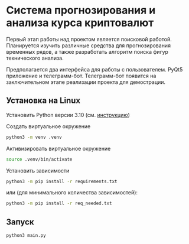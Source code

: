 # Система прогнозирования и анализа курса криптовалют

Первый этап работы над проектом является поисковой работой.
Планируется изучить различные средства для прогнозирования временных рядов,
а также разработать алгоритм поиска фигур технического анализа.

Предполагается два интерфейса для работы с пользователем. PyQt5 приложение и телеграмм-бот.
Телеграмм-бот появится на заключительном этапе реализации проекта для демострации.

## Установка на Linux

Установить Python версии 3.10 (см. [инструкцию](https://cloudbytes.dev/snippets/upgrade-python-to-latest-version-on-ubuntu-linux))

Создать виртуальное окружение

``` bash
python3 -m venv .venv
```

Активизировать виртуальное окружение

``` bash
source .venv/bin/activate
```

Установить зависимости

``` bash
python3 -m pip install -r requirements.txt
```

или (для минимального количества зависимостей):

``` bash
python3 -m pip install -r req_needed.txt
```

## Запуск

``` bash
python3 main.py
```

